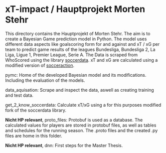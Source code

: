 # xT-impact / Hauptprojekt Morten Stehr

This directory contains the Hauptprojekt of Morten Stehr. The aim is to create a Bayesian Game prediction model in Python. The model uses different data aspects like goalscoring form for and against and xT / xG per team to predict game results of the leagues Bundesliga, Bundesliga 2, La Liga, Ligue 1, Premier League, Serie A. The Data is scraped from WhoScored using the library [soccerdata](https://github.com/probberechts/soccerdata). xT and xG are calculated using a modified version of [socceraction](https://github.com/ML-KULeuven/socceraction).

pymc: Home of the developed Bayesian model and its modifications. Including the evaluation of the models. 

data_aquisation: Scrape and inspect the data, aswell as creating training and test data.

get_2_know_soccerdata: Calculate xT/xG using a for this purposes modified fork of the soccerdata library.  

**Nicht HP relevant**, proto_files: Protobuf is used as a database. The calculated values for players are stored in protobuf files, as well as tables and schedules for the running season. The .proto files and the created .py files are home in this folder.

**Nicht HP relevant**, dnn: First steps for the Master Thesis. 